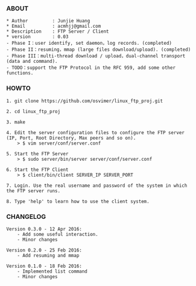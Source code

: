 ### ABOUT

    * Author         : Junjie Huang
    * Email          : acmhjj@gmail.com
    * Description    : FTP Server / Client
    * version        : 0.03
    - Phase I：user identify, set daemon，log records. (completed)
    - Phase II：resuming，mmap (large files download/upload). (completed)
    - Phase III：multi-thread download / upload，dual-channel transport (data and command).
    - TODO：support the FTP Protocol in the RFC 959, add some other functions.

### HOWTO

    1. git clone https://github.com/osvimer/linux_ftp_proj.git

    2. cd linux_ftp_proj

    3. make

    4. Edit the server configuration files to configure the FTP server (IP, Port, Root Directory, Max peers and so on).
        > $ vim server/conf/server.conf

    5. Start the FTP Server
        > $ sudo server/bin/server server/conf/server.conf

    6. Start the FTP Client
        > $ client/bin/client SERVER_IP SERVER_PORT

    7. Login. Use the real username and password of the system in which the FTP server runs.

    8. Type 'help' to learn how to use the client system.

### CHANGELOG

    Version 0.3.0 - 12 Apr 2016:
        - Add some useful interaction.
        - Minor changes

    Version 0.2.0 - 25 Feb 2016:
        - Add resuming and mmap

    Version 0.1.0 - 18 Feb 2016:
        - Implemented list command
        - Minor changes
